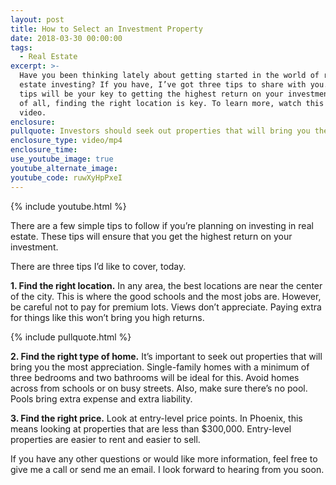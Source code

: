 ```yaml
---
layout: post
title: How to Select an Investment Property
date: 2018-03-30 00:00:00
tags:
  - Real Estate
excerpt: >-
  Have you been thinking lately about getting started in the world of real
  estate investing? If you have, I’ve got three tips to share with you. These
  tips will be your key to getting the highest return on your investment. First
  of all, finding the right location is key. To learn more, watch this short
  video.
enclosure:
pullquote: Investors should seek out properties that will bring you the most appreciation
enclosure_type: video/mp4
enclosure_time:
use_youtube_image: true
youtube_alternate_image:
youtube_code: ruwXyHpPxeI
---
```


{% include youtube.html %}

There are a few simple tips to follow if you’re planning on investing in real estate. These tips will ensure that you get the highest return on your investment.

There are three tips I’d like to cover, today.

**1. Find the right location.** In any area, the best locations are near the center of the city. This is where the good schools and the most jobs are. However, be careful not to pay for premium lots. Views don’t appreciate. Paying extra for things like this won’t bring you high returns.

{% include pullquote.html %}

**2. Find the right type of home.** It’s important to seek out properties that will bring you the most appreciation. Single-family homes with a minimum of three bedrooms and two bathrooms will be ideal for this. Avoid homes across from schools or on busy streets. Also, make sure there’s no pool. Pools bring extra expense and extra liability.

**3. Find the right price.** Look at entry-level price points. In Phoenix, this means looking at properties that are less than $300,000. Entry-level properties are easier to rent and easier to sell.

If you have any other questions or would like more information, feel free to give me a call or send me an email. I look forward to hearing from you soon.